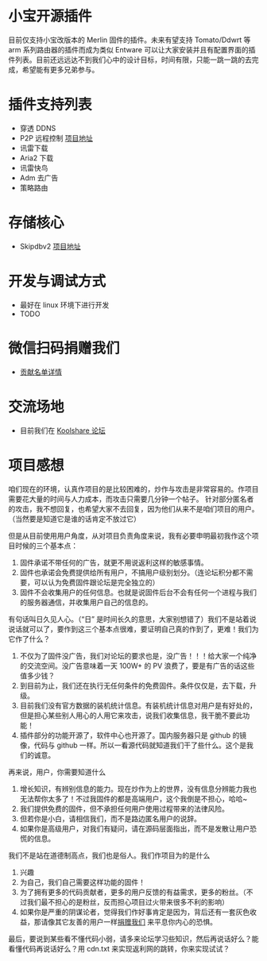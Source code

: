小宝开源插件
=========

目前仅支持小宝改版本的 Merlin 固件的插件。未来有望支持 Tomato/Ddwrt 等 arm 系列路由器的插件而成为类似 Entware 可以让大家安装并且有配置界面的插件列表。目前还远远达不到我们心中的设计目标，时间有限，只能一跳一跳的去完成，希望能有更多兄弟参与。

插件支持列表
========
* 穿透 DDNS
* P2P 远程控制 [项目地址](https://github.com/jannson/koolnet)
* 讯雷下载
* Aria2 下载
* 讯雷快鸟
* Adm 去广告
* 策略路由

存储核心
=======
* Skipdbv2 [项目地址](https://github.com/koolshare/skipdbv2)

开发与调试方式
======
* 最好在 linux 环境下进行开发
* TODO

微信扫码捐赠我们
======

* [贡献名单详情](https://github.com/koolshare/koolshare.github.io/tree/master/donate)

交流场地
======
* 目前我们在 [Koolshare 论坛](https://koolshare.cn/forum.php)

项目感想
========

咱们现在的环境，认真作项目的是比较困难的，炒作与攻击是非常容易的。作项目需要花大量的时间与人力成本，而攻击只需要几分钟一个帖子。
针对部分匿名者的攻击，我不想回复，也希望大家不去回复，因为他们从来不是咱们项目的用户。（当然要是知道它是谁的话肯定不放过它）

但是从目前使用用户角度，从对项目负责角度来说，我有必要申明最初我作这个项目时候的三个基本点：

1. 固件承诺不带任何的广告，就更不用说返利这样的敏感事情。
2. 固件也承诺会免费提供给所有用户，不搞用户级别划分。（连论坛积分都不需要，可以认为免费固件跟论坛是完全独立的）
3. 固件不会收集用户的任何信息。也就是说固件后台不会有任何一个进程与我们的服务器通信，并收集用户自己的信息的。

有句话叫日久见人心。（“日” 是时间长久的意思，大家别想错了）我们不是站着说说话就可以了，要作到这三个基本点很难，要证明自己真的作到了，更难！我们为它作了什么？

1. 不仅为了固件没广告，我们对论坛的要求也是，没广告！！！给大家一个纯净的交流空间。没广告意味着一天 100W+ 的 PV 浪费了，要是有广告的话这些值多少钱？
2. 到目前为止，我们还在执行无任何条件的免费固件。条件仅仅是，去下载，升级。
3. 目前我们没有官方数据的装机统计信息。有装机统计信息对用户是有好处的，但是担心某些别人用心的人用它来攻击，说我们收集信息，我干脆不要此功能！
4. 插件部分的功能开源了，软件中心也开源了。国内服务器只是 github 的镜像，代码与 github 一样。所以一看源代码就知道我们干了些什么。这个是我们的诚意。

再来说，用户，你需要知道什么

1. 增长知识，有辨别信息的能力。现在炒作为上的世界，没有信息分辨能力我也无法帮你太多了！不过我固件的都是高端用户，这个我倒是不担心，哈哈~
2. 我们提供免费的固件，但不承担任何用户使用过程带来的法律风险。
3. 但若你是小白，请相信我们，而不是路边匿名用户的说辞。
4. 如果你是高级用户，对我们有疑问，请在源码层面指出，而不是发散让用户恐慌的信息。

我们不是站在道德制高点，我们也是俗人。我们作项目为的是什么

1. 兴趣
2. 为自己，我们自己需要这样功能的固件！
3. 为了拥有更多的代码贡献者，更多的用户反馈的有益需求，更多的粉丝。（不过我们最不担心的是粉丝，反而担心项目过火带来很多不利的影响）
4. 如果你是严重的阴谋论者，觉得我们作好事肯定是因为，背后还有一套灰色收益，那请像其它友善的用户一样[捐赠我们](#微信扫码捐赠我们) 来平息你内心的恐惧。

最后，要说到某些看不懂代码小弱，请多来论坛学习些知识，然后再说话好么？能看懂代码再说话好么？用 cdn.txt 来实现返利网的跳转，你来实现试试？
